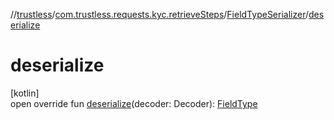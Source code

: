//[trustless](../../../index.md)/[com.trustless.requests.kyc.retrieveSteps](../index.md)/[FieldTypeSerializer](index.md)/[deserialize](deserialize.md)

# deserialize

[kotlin]\
open override fun [deserialize](deserialize.md)(decoder: Decoder): [FieldType](../-field-type/index.md)
